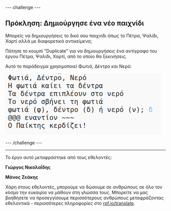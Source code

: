 --- challenge ---

## Πρόκληση: Δημιούργησε ένα νέο παιχνίδι

Μπορείς να δημιουργήσεις το δικό σου παιχνίδι όπως το Πέτρα, Ψαλίδι, Χαρτί αλλά με διαφορετικά αντικείμενα;

Πάτησε το κουμπί "Duplicate" για να δημιουργήσεις ένα αντίγραφο του έργου Πέτρα, Ψαλίδι, Χαρτί, από το οποίο θα ξεκινήσεις.

Αυτό το παράδειγμα χρησιμοποιεί Φωτιά, Δέντρο και Νερό:

![screenshot](images/rps-fire.png)

--- /challenge ---

***
Το έργο αυτό μεταφράστηκε από τους εθελοντές:

**Γιώργος Νικολαΐδης**

**Μάνος Ζεάκης**

Χάρη στους εθελοντές, μπορούμε να δώσουμε σε ανθρώπους σε όλο τον κόσμο την ευκαιρία να μάθουν στη γλώσσα τους. Μπορείτε να μας βοηθήσετε να προσεγγίσουμε περισσότερους ανθρώπους μεταφράζοντας εθελοντικά - περισσότερες πληροφορίες στο [rpf.io/translate](https://rpf.io/translate).
